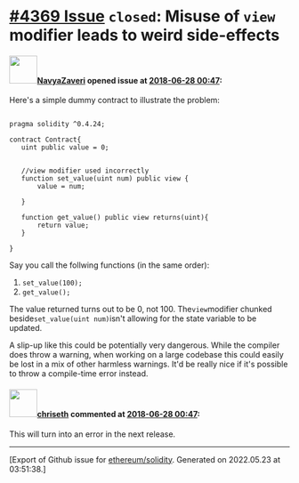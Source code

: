 # [\#4369 Issue](https://github.com/ethereum/solidity/issues/4369) `closed`: Misuse of `view` modifier leads to weird side-effects

#### <img src="https://avatars.githubusercontent.com/u/23720432?v=4" width="50">[NavyaZaveri](https://github.com/NavyaZaveri) opened issue at [2018-06-28 00:47](https://github.com/ethereum/solidity/issues/4369):

Here's a simple dummy contract to illustrate the problem: 
 ```

pragma solidity ^0.4.24;

contract Contract{
    uint public value = 0;
 
    
    //view modifier used incorrectly 
    function set_value(uint num) public view {
        value = num; 
    
    }
    
    function get_value() public view returns(uint){
        return value;
    }

}
```
Say you call the follwing functions (in the same order):
1) `set_value(100);`
2) `get_value();`

The value returned turns out to be 0, not 100. The` view `modifier chunked beside` set_value(uint num) `isn't allowing for the state variable to be updated. 

A slip-up like this could be potentially very dangerous. While the compiler does throw a warning, when working on a large codebase this could easily be lost in a mix of other harmless warnings. It'd be really nice if it's possible to throw a compile-time error instead. 

#### <img src="https://avatars.githubusercontent.com/u/9073706?v=4" width="50">[chriseth](https://github.com/chriseth) commented at [2018-06-28 00:47](https://github.com/ethereum/solidity/issues/4369#issuecomment-400953304):

This will turn into an error in the next release.


-------------------------------------------------------------------------------



[Export of Github issue for [ethereum/solidity](https://github.com/ethereum/solidity). Generated on 2022.05.23 at 03:51:38.]
